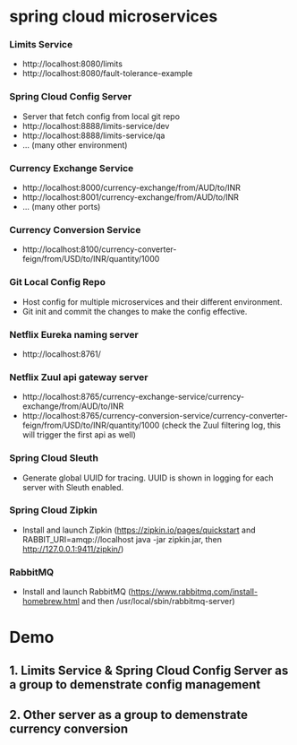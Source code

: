 # spring cloud microservices

### Limits Service
- http://localhost:8080/limits
- http://localhost:8080/fault-tolerance-example

### Spring Cloud Config Server
- Server that fetch config from local git repo
- http://localhost:8888/limits-service/dev
- http://localhost:8888/limits-service/qa
- ... (many other environment)

### Currency Exchange Service
- http://localhost:8000/currency-exchange/from/AUD/to/INR
- http://localhost:8001/currency-exchange/from/AUD/to/INR
- ... (many other ports)

### Currency Conversion Service
- http://localhost:8100/currency-converter-feign/from/USD/to/INR/quantity/1000

### Git Local Config Repo
- Host config for multiple microservices and their different environment.
- Git init and commit the changes to make the config effective.

### Netflix Eureka naming server
- http://localhost:8761/

### Netflix Zuul api gateway server
- http://localhost:8765/currency-exchange-service/currency-exchange/from/AUD/to/INR
- http://localhost:8765/currency-conversion-service/currency-converter-feign/from/USD/to/INR/quantity/1000 (check the Zuul filtering log, this will trigger the first api as well)

### Spring Cloud Sleuth
- Generate global UUID for tracing. UUID is shown in logging for each server with Sleuth enabled.

### Spring Cloud Zipkin
- Install and launch Zipkin (https://zipkin.io/pages/quickstart and RABBIT_URI=amqp://localhost java -jar zipkin.jar, then http://127.0.0.1:9411/zipkin/)

### RabbitMQ
- Install and launch RabbitMQ (https://www.rabbitmq.com/install-homebrew.html and then /usr/local/sbin/rabbitmq-server)

# Demo
## 1. Limits Service & Spring Cloud Config Server as a group to demenstrate config management
## 2. Other server as a group to demenstrate currency conversion
